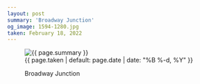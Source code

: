 ```yaml
---
layout: post
summary: 'Broadway Junction'
og_image: 1594-1280.jpg
taken: February 18, 2022
---
```


<figure class="post" data-src="{{ site.assets_url }}/{{ page.og_image }}">
<img alt="{{ page.summary }}" sizes="(min-width: 700px) 50vw, calc(100vw - 2rem)" src="{{ site.assets_url }}/1594-640.jpg" srcset="{{ site.assets_url }}/1594-320.jpg 320w, {{ site.assets_url }}/1594-640.jpg 640w, {{ site.assets_url }}/1594-960.jpg 960w, {{ site.assets_url }}/1594-1280.jpg 1280w"/>
<figcaption>
<time>{{ page.taken | default: page.date | date: "%B %-d, %Y" }}</time>
<p>Broadway Junction</p>
</figcaption>
</figure>
